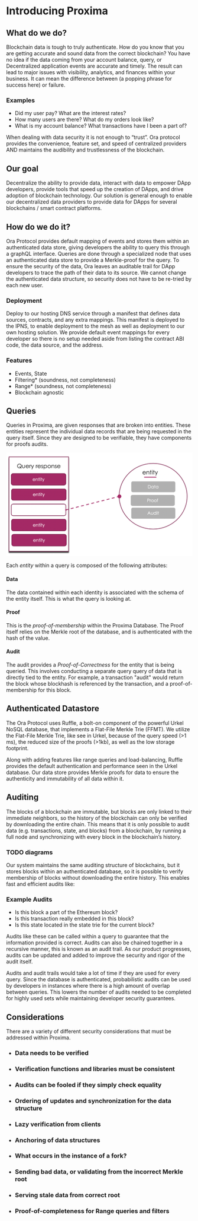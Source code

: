 # Introducing Proxima

## What do we do?
Blockchain data is tough to truly authenticate. 
How do you know that you are getting accurate and sound data from the correct blockchain? You have no idea if the data coming from your account balance, query, or Decentralized application events are accurate and timely. The result can lead to major issues with visibility, analytics, and finances within your business. It can mean the difference between (a popping phrase for success here) or failure. 

### Examples

- Did my user pay? What are the interest rates? 
- How many users are there? What do my orders look like? 
- What is my account balance? What transactions have I been a part of?

When dealing with data security it is not enough to “trust”. Ora protocol provides the convenience, feature set, and speed of centralized providers AND maintains the audibility and trustlessness of the blockchain.

## Our goal 
Decentralize the ability to provide data, interact with data to empower DApp developers, provide tools that speed up the creation of DApps, and drive adoption of blockchain technology. Our solution is general enough to enable our decentralized data providers to provide data for DApps for several blockchains / smart contract platforms.

## How do we do it?
Ora Protocol provides default mapping of events and stores them within an authenticated data store, giving developers the ability to query this through a graphQL interface. Queries are done through a specialized node that uses an authenticated data store to provide a Merkle-proof for the query. To ensure the security of the data, Ora leaves an auditable trail for DApp developers to trace the path of their data to its source. We cannot change the authenticated data structure, so security does not have to be re-tried by each new user.

### Deployment
Deploy to our hosting DNS service through a manifest that defines data sources, contracts, and any extra mappings. This manifest is deployed to the IPNS, to enable deployment to the mesh as well as deployment to our own hosting solution. We provide default event mappings for every developer so there is no setup needed aside from listing the contract ABI code, the data source, and the address.

### Features
- Events, State
- Filtering* (soundness, not completeness)
- Range* (soundness, not completeness)
- Blockchain agnostic

## Queries
Queries in Proxima, are given responses that are broken into entities. These entities represent the individual data records that are being requested in the query itself. Since they are designed to be verifiable, they have components for proofs audits.

![](query.png)

Each *entity* within a query is composed of the following attributes: 

#### Data
The data contained within each identity is associated with the schema of the entity itself. This is what the query is looking at.
#### Proof
This is the *proof-of-membership* within the Proxima Database. The Proof itself relies on the Merkle root of the database, and is authenticated with the hash of the value. 

#### Audit
The audit provides a *Proof-of-Correctness* for the entity that is being queried. This involves conducting a separate query query of data that is directly tied to the entity. For example, a transaction "audit" would return the block whose blockhash is referenced by the transaction, and a proof-of-membership for this block.
 

## Authenticated Datastore
The Ora Protocol uses Ruffle, a bolt-on component of the powerful Urkel NoSQL database, that implements a Flat-File Merkle Trie (FFMT). We utilize the Flat-File Merkle Trie, like see in Urkel, because of the query speed (>1 ms), the reduced size of the proofs (>1kb), as well as the low storage footprint. 

Along with adding features like range queries and load-balancing, Ruffle provides the default authentication and performance seen in the Urkel database. Our data store provides Merkle proofs for data to ensure the authenticity and immutability of all data within it.



## Auditing 
The blocks of a blockchain are immutable, but blocks are only linked to their immediate neighbors, so the history of the blockchain can only be verified by downloading the entire chain. This means that it is only possible to audit data (e.g. transactions, state, and blocks) from a blockchain, by running a full node and synchronizing with every block in the blockchain’s history. 

### TODO diagrams

Our system maintains the same auditing structure of blockchains, but it stores blocks within an authenticated database, so it is possible to verify membership of blocks without downloading the entire history. This enables fast and efficient audits like:

### Example Audits

- Is this block a part of the Ethereum block? 
- Is this transaction really embedded in this block?
- Is this state located in the state trie for the current block?

Audits like these can be called within a query to guarantee that the information provided is correct. Audits can also be chained together in a recursive manner, this is known as an audit trail. As our product progresses, audits can be updated and added to improve the security and rigor of the audit itself. 

Audits and audit trails would take a lot of time if they are used for every query. Since the database is authenticated, probabilistic audits can be used by developers in instances where there is a high amount of overlap between queries. This lowers the number of audits needed to be completed for highly used sets while maintaining developer security guarantees.

## Considerations

There are a variety of different security considerations that must be addressed within Proxima. 

- ### Data needs to be verified

- ### Verification functions and libraries must be consistent

- ### Audits can be fooled if they simply check equality

- ### Ordering of updates and synchronization for the data structure

- ### Lazy verification from clients

- ### Anchoring of data structures

- ### What occurs in the instance of a fork?

- ### Sending bad data, or validating from the incorrect Merkle root

- ### Serving stale data from correct root

- ### Proof-of-completeness for Range queries and filters

